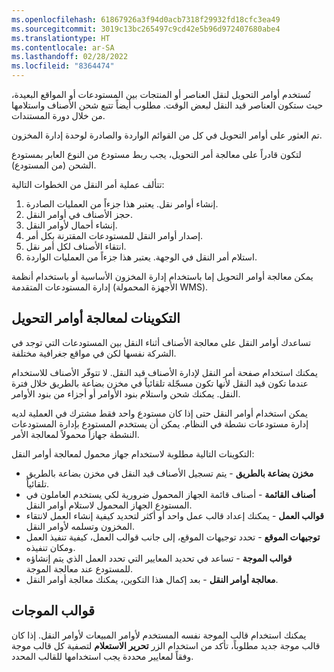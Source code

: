 ```yaml
---
ms.openlocfilehash: 61867926a3f94d0acb7318f29932fd18cfc3ea49
ms.sourcegitcommit: 3019c13bc265497c9cd42e5b96d972407680abe4
ms.translationtype: HT
ms.contentlocale: ar-SA
ms.lasthandoff: 02/28/2022
ms.locfileid: "8364474"
---
```

تُستخدم أوامر التحويل لنقل العناصر أو المنتجات بين المستودعات أو المواقع البعيدة، حيث ستكون العناصر قيد النقل لبعض الوقت. مطلوب أيضاً تتبع شحن الأصناف واستلامها من خلال دورة المستندات.

تم العثور على أوامر التحويل في كل من القوائم الواردة والصادرة لوحدة إدارة المخزون.

لتكون قادراً على معالجة أمر التحويل، يجب ربط مستودع من النوع العابر بمستودع الشحن (من المستودع).

تتألف عملية أمر النقل من الخطوات التالية:

1.  إنشاء أوامر نقل. يعتبر هذا جزءاً من العمليات الصادرة.
2.  حجز الأصناف في أوامر النقل.
3.  إنشاء أحمال لأوامر النقل.
4.  إصدار أوامر النقل للمستودعات المقترنة بكل أمر.
5.  انتقاء الأصناف لكل أمر نقل.
6.  استلام أمر النقل في الوجهة. يعتبر هذا جزءاً من العمليات الواردة.
 
يمكن معالجة أوامر التحويل إما باستخدام إدارة المخزون الأساسية أو باستخدام أنظمة إدارة المستودعات المتقدمة (الأجهزة المحمولة WMS).

## <a name="configurations-to-process-transfer-orders"></a>التكوينات لمعالجة أوامر التحويل

تساعدك أوامر النقل على معالجة الأصناف أثناء النقل بين المستودعات التي توجد في الشركة نفسها لكن في مواقع جغرافية مختلفة.

يمكنك استخدام صفحة أمر النقل لإدارة الأصناف قيد النقل. لا تتوفّر الأصناف للاستخدام عندما تكون قيد النقل لأنها تكون مسجّلة تلقائياً في مخزن بضاعة بالطريق خلال فترة النقل. يمكنك شحن واستلام بنود الأوامر أو أجزاء من بنود الأوامر.

يمكن استخدام أوامر النقل حتى إذا كان مستودع واحد فقط مشترك في العملية لديه إدارة مستودعات نشطة في النظام. يمكن أن يستخدم المستودع بإدارة المستودعات النشطة جهازاً محمولاً لمعالجة الأمر.

التكوينات التالية مطلوبة لاستخدام جهاز محمول لمعالجة أوامر النقل:
- **مخزن بضاعة بالطريق** - يتم تسجيل الأصناف قيد النقل في مخزن بضاعة بالطريق تلقائياً.
- **أصناف القائمة** - أصناف قائمة الجهاز المحمول ضرورية لكي يستخدم العاملون في المستودع الجهاز المحمول لاستلام أوامر النقل.
- **قوالب العمل** - يمكنك إعداد قالب عمل واحد أو أكثر لتحديد كيفية إنشاء العمل لانتقاء المخزون وتسلمه لأوامر النقل.
- **‏‫توجيهات الموقع‬** - تحدد توجيهات الموقع، إلى جانب قوالب العمل، كيفية تنفيذ العمل ومكان تنفيذه.
- **‏قوالب الموجة‬** - تساعد في تحديد المعايير التي تحدد العمل الذي يتم إنشاؤه للمستودع عند معالجة الموجة.
- **معالجة أوامر النقل** - بعد إكمال هذا التكوين، يمكنك معالجة أوامر النقل.

## <a name="wave-templates"></a>قوالب الموجات
يمكنك استخدام قالب الموجة نفسه المستخدم لأوامر المبيعات لأوامر النقل. إذا كان قالب موجة جديد مطلوباً، تأكد من استخدام الزر **‏‫تحرير الاستعلام‬** لتصفية كل قالب موجة وفقاً لمعايير محددة يجب استخدامها للقالب المحدد.
